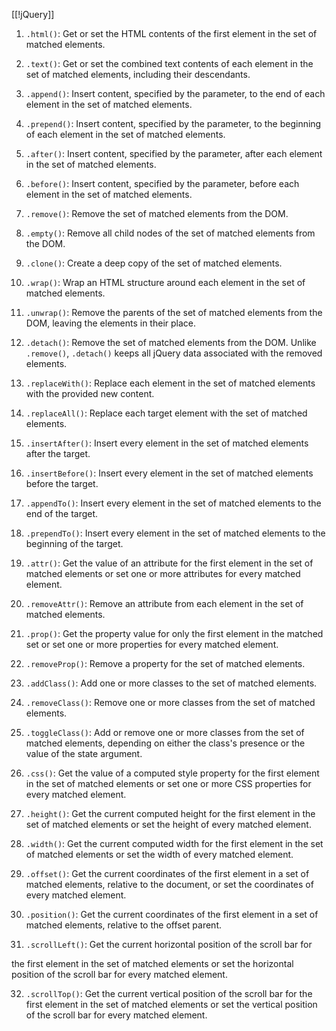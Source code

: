 [[!jQuery]]

1. `.html()`: Get or set the HTML contents of the first element in the set of matched elements.

2. `.text()`: Get or set the combined text contents of each element in the set of matched elements, including their descendants.

3. `.append()`: Insert content, specified by the parameter, to the end of each element in the set of matched elements.

4. `.prepend()`: Insert content, specified by the parameter, to the beginning of each element in the set of matched elements.

5. `.after()`: Insert content, specified by the parameter, after each element in the set of matched elements.

6. `.before()`: Insert content, specified by the parameter, before each element in the set of matched elements.

7. `.remove()`: Remove the set of matched elements from the DOM.

8. `.empty()`: Remove all child nodes of the set of matched elements from the DOM.

9. `.clone()`: Create a deep copy of the set of matched elements.

10. `.wrap()`: Wrap an HTML structure around each element in the set of matched elements.

11. `.unwrap()`: Remove the parents of the set of matched elements from the DOM, leaving the elements in their place.

12. `.detach()`: Remove the set of matched elements from the DOM. Unlike `.remove()`, `.detach()` keeps all jQuery data associated with the removed elements.

13. `.replaceWith()`: Replace each element in the set of matched elements with the provided new content.

14. `.replaceAll()`: Replace each target element with the set of matched elements.

15. `.insertAfter()`: Insert every element in the set of matched elements after the target.

16. `.insertBefore()`: Insert every element in the set of matched elements before the target.

17. `.appendTo()`: Insert every element in the set of matched elements to the end of the target.

18. `.prependTo()`: Insert every element in the set of matched elements to the beginning of the target.

19. `.attr()`: Get the value of an attribute for the first element in the set of matched elements or set one or more attributes for every matched element.

20. `.removeAttr()`: Remove an attribute from each element in the set of matched elements.

21. `.prop()`: Get the property value for only the first element in the matched set or set one or more properties for every matched element.

22. `.removeProp()`: Remove a property for the set of matched elements.

23. `.addClass()`: Add one or more classes to the set of matched elements.

24. `.removeClass()`: Remove one or more classes from the set of matched elements.

25. `.toggleClass()`: Add or remove one or more classes from the set of matched elements, depending on either the class's presence or the value of the state argument.

26. `.css()`: Get the value of a computed style property for the first element in the set of matched elements or set one or more CSS properties for every matched element.

27. `.height()`: Get the current computed height for the first element in the set of matched elements or set the height of every matched element.

28. `.width()`: Get the current computed width for the first element in the set of matched elements or set the width of every matched element.

29. `.offset()`: Get the current coordinates of the first element in a set of matched elements, relative to the document, or set the coordinates of every matched element.

30. `.position()`: Get the current coordinates of the first element in a set of matched elements, relative to the offset parent.

31. `.scrollLeft()`: Get the current horizontal position of the scroll bar for

 the first element in the set of matched elements or set the horizontal position of the scroll bar for every matched element.

32. `.scrollTop()`: Get the current vertical position of the scroll bar for the first element in the set of matched elements or set the vertical position of the scroll bar for every matched element.
